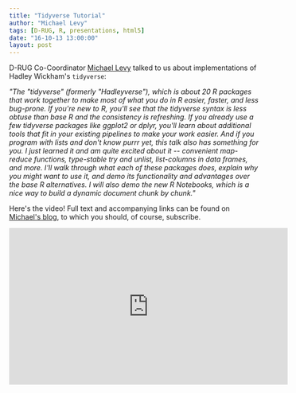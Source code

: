 ```yaml
---
title: "Tidyverse Tutorial"
author: "Michael Levy"
tags: [D-RUG, R, presentations, html5]
date: "16-10-13 13:00:00"
layout: post
---
```


D-RUG Co-Coordinator [Michael Levy](michaellevy.name) talked to us about implementations of Hadley Wickham's `tidyverse`:

   *"The "tidyverse" (formerly "Hadleyverse"), which is about 20 R packages that work together to make most of what you do in R easier, faster, and less bug-prone. If you're new to R, you'll see that the tidyverse syntax is less obtuse than base R and the consistency is refreshing. If you already use a few tidyverse packages like ggplot2 or dplyr, you'll learn about additional tools that fit in your existing pipelines to make your work easier. And if you program with lists and don't know purrr yet, this talk also has something for you.  I just learned it and am quite excited about it -- convenient map-reduce functions, type-stable try and unlist, list-columns in data frames, and more. I'll walk through what each of these packages does, explain why you might want to use it, and demo its functionality and advantages over the base R alternatives. I will also demo the new R Notebooks, which is a nice way to build a dynamic document chunk by chunk."*

Here's the video!  Full text and accompanying links can be found on [Michael's blog](http://michaellevy.name/blog/tidyverse-talk/), to which you should, of course, subscribe.

<iframe width="560" height="315" src="https://www.youtube.com/embed/9q7gssUP8UA" frameborder="0" allowfullscreen></iframe>

